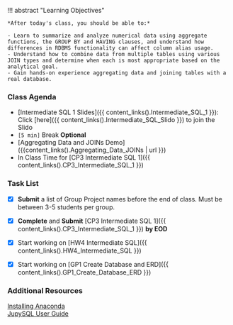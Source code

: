 !!! abstract "Learning Objectives"

    *After today's class, you should be able to:*
    
    - Learn to summarize and analyze numerical data using aggregate functions, the GROUP BY and HAVING clauses, and understand how differences in RDBMS functionality can affect column alias usage.
    - Understand how to combine data from multiple tables using various JOIN types and determine when each is most appropriate based on the analytical goal.
    - Gain hands-on experience aggregating data and joining tables with a real database.

### Class Agenda

- [Intermediate SQL 1 Slides]({{ content_links().Intermediate_SQL_1 }}): Click [here]({{ content_links().Intermediate_SQL_Slido }}) to join the Slido
- `[5 min]` Break **Optional**
- [Aggregating Data and JOINs Demo]({{content_links().Aggregating_Data_JOINs | url }})
- In Class Time for [CP3 Intermediate SQL 1]({{ content_links().CP3_Intermediate_SQL_1 }})
  
### Task List

- [x] **Submit** a list of Group Project names before the end of class. Must be between 3-5 students per group.
- [x] **Complete** and **Submit** [CP3 Intermediate SQL 1]({{ content_links().CP3_Intermediate_SQL_1 }}) **by EOD**
- [x] Start working on [HW4 Intermediate SQL]({{ content_links().HW4_Intermediate_SQL }})
- [x] Start working on [GP1 Create Database and ERD]({{ content_links().GP1_Create_Database_ERD }})

 
### Additional Resources

[Installing Anaconda](https://www.anaconda.com/docs/getting-started/anaconda/install)  
[JupySQL User Guide](https://jupysql.ploomber.io/en/latest/quick-start.html)


